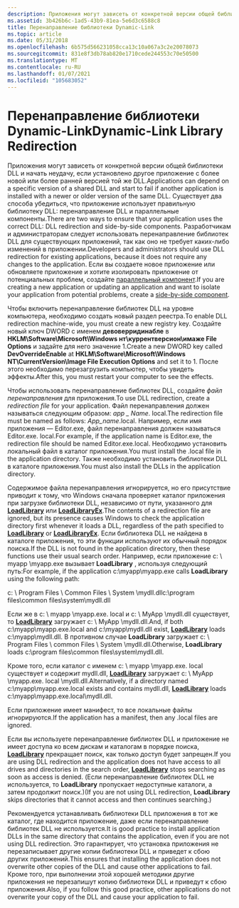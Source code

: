 ```yaml
---
description: Приложения могут зависеть от конкретной версии общей библиотеки DLL и начать неудачу, если установлено другое приложение с более новой или более ранней версией той же DLL.
ms.assetid: 3b426b6c-1ad5-43b9-81ea-5e6d3c6588c8
title: Перенаправление библиотеки Dynamic-Link
ms.topic: article
ms.date: 05/31/2018
ms.openlocfilehash: 6b575d566231058cca13c10a067a3c2e20078073
ms.sourcegitcommit: 831e8f3db78ab820e1710cede244553c70e50500
ms.translationtype: MT
ms.contentlocale: ru-RU
ms.lasthandoff: 01/07/2021
ms.locfileid: "105683052"
---
```

# <a name="dynamic-link-library-redirection"></a><span data-ttu-id="892d1-103">Перенаправление библиотеки Dynamic-Link</span><span class="sxs-lookup"><span data-stu-id="892d1-103">Dynamic-Link Library Redirection</span></span>

<span data-ttu-id="892d1-104">Приложения могут зависеть от конкретной версии общей библиотеки DLL и начать неудачу, если установлено другое приложение с более новой или более ранней версией той же DLL.</span><span class="sxs-lookup"><span data-stu-id="892d1-104">Applications can depend on a specific version of a shared DLL and start to fail if another application is installed with a newer or older version of the same DLL.</span></span> <span data-ttu-id="892d1-105">Существует два способа убедиться, что приложение использует правильную библиотеку DLL: перенаправление DLL и параллельные компоненты.</span><span class="sxs-lookup"><span data-stu-id="892d1-105">There are two ways to ensure that your application uses the correct DLL: DLL redirection and side-by-side components.</span></span> <span data-ttu-id="892d1-106">Разработчикам и администраторам следует использовать перенаправление библиотек DLL для существующих приложений, так как оно не требует каких-либо изменений в приложении.</span><span class="sxs-lookup"><span data-stu-id="892d1-106">Developers and administrators should use DLL redirection for existing applications, because it does not require any changes to the application.</span></span> <span data-ttu-id="892d1-107">Если вы создаете новое приложение или обновляете приложение и хотите изолировать приложение от потенциальных проблем, создайте [параллельный компонент](/windows/desktop/SbsCs/isolated-applications-and-side-by-side-assemblies-portal).</span><span class="sxs-lookup"><span data-stu-id="892d1-107">If you are creating a new application or updating an application and want to isolate your application from potential problems, create a [side-by-side component](/windows/desktop/SbsCs/isolated-applications-and-side-by-side-assemblies-portal).</span></span>

<span data-ttu-id="892d1-108">Чтобы включить перенаправление библиотек DLL на уровне компьютера, необходимо создать новый раздел реестра.</span><span class="sxs-lookup"><span data-stu-id="892d1-108">To enable DLL redirection machine-wide, you must create a new registry key.</span></span> <span data-ttu-id="892d1-109">Создайте новый ключ DWORD с именем **девоверридинабле** в **HKLM\Software\Microsoft\Windows нт\куррентверсион\имаже File Options** и задайте для него значение 1.</span><span class="sxs-lookup"><span data-stu-id="892d1-109">Create a new DWORD key called **DevOverrideEnable** at **HKLM\Software\Microsoft\Windows NT\CurrentVersion\Image File Execution Options** and set it to 1.</span></span> <span data-ttu-id="892d1-110">После этого необходимо перезагрузить компьютер, чтобы увидеть эффекты.</span><span class="sxs-lookup"><span data-stu-id="892d1-110">After this, you must restart your computer to see the effects.</span></span>

<span data-ttu-id="892d1-111">Чтобы использовать перенаправление библиотек DLL, создайте *файл перенаправления* для приложения.</span><span class="sxs-lookup"><span data-stu-id="892d1-111">To use DLL redirection, create a *redirection file* for your application.</span></span> <span data-ttu-id="892d1-112">Файл перенаправления должен называться следующим образом: *app \_ Name*. local.</span><span class="sxs-lookup"><span data-stu-id="892d1-112">The redirection file must be named as follows: *App\_name*.local.</span></span> <span data-ttu-id="892d1-113">Например, если имя приложения — Editor.exe, файл перенаправления должен называться Editor.exe. local.</span><span class="sxs-lookup"><span data-stu-id="892d1-113">For example, if the application name is Editor.exe, the redirection file should be named Editor.exe.local.</span></span> <span data-ttu-id="892d1-114">Необходимо установить локальный файл в каталог приложения.</span><span class="sxs-lookup"><span data-stu-id="892d1-114">You must install the .local file in the application directory.</span></span> <span data-ttu-id="892d1-115">Также необходимо установить библиотеки DLL в каталоге приложения.</span><span class="sxs-lookup"><span data-stu-id="892d1-115">You must also install the DLLs in the application directory.</span></span>

<span data-ttu-id="892d1-116">Содержимое файла перенаправления игнорируется, но его присутствие приводит к тому, что Windows сначала проверяет каталог приложения при загрузке библиотеки DLL, независимо от пути, указанного для [**LoadLibrary**](/windows/win32/api/libloaderapi/nf-libloaderapi-loadlibrarya) или [**LoadLibraryEx**](/windows/desktop/api/LibLoaderAPI/nf-libloaderapi-loadlibraryexa).</span><span class="sxs-lookup"><span data-stu-id="892d1-116">The contents of a redirection file are ignored, but its presence causes Windows to check the application directory first whenever it loads a DLL, regardless of the path specified to [**LoadLibrary**](/windows/win32/api/libloaderapi/nf-libloaderapi-loadlibrarya) or [**LoadLibraryEx**](/windows/desktop/api/LibLoaderAPI/nf-libloaderapi-loadlibraryexa).</span></span> <span data-ttu-id="892d1-117">Если библиотека DLL не найдена в каталоге приложения, то эти функции используют их обычный порядок поиска.</span><span class="sxs-lookup"><span data-stu-id="892d1-117">If the DLL is not found in the application directory, then these functions use their usual search order.</span></span> <span data-ttu-id="892d1-118">Например, если приложение c: \\ myapp \\myapp.exe вызывает **LoadLibrary** , используя следующий путь:</span><span class="sxs-lookup"><span data-stu-id="892d1-118">For example, if the application c:\\myapp\\myapp.exe calls **LoadLibrary** using the following path:</span></span>

<span data-ttu-id="892d1-119">c: \\ Program Files \\ Common Files \\ System \\mydll.dll</span><span class="sxs-lookup"><span data-stu-id="892d1-119">c:\\program files\\common files\\system\\mydll.dll</span></span>

<span data-ttu-id="892d1-120">Если же в c: \\ myapp \\myapp.exe. local и c: \\ MyApp \\mydll.dll существует, то [**LoadLibrary**](/windows/win32/api/libloaderapi/nf-libloaderapi-loadlibrarya) загружает c: \\ MyApp \\mydll.dll.</span><span class="sxs-lookup"><span data-stu-id="892d1-120">And, if both c:\\myapp\\myapp.exe.local and c:\\myapp\\mydll.dll exist, [**LoadLibrary**](/windows/win32/api/libloaderapi/nf-libloaderapi-loadlibrarya) loads c:\\myapp\\mydll.dll.</span></span> <span data-ttu-id="892d1-121">В противном случае **LoadLibrary** загружает c: \\ Program Files \\ common Files \\ System \\mydll.dll.</span><span class="sxs-lookup"><span data-stu-id="892d1-121">Otherwise, **LoadLibrary** loads c:\\program files\\common files\\system\\mydll.dll.</span></span>

<span data-ttu-id="892d1-122">Кроме того, если каталог с именем c: \\ myapp \\myapp.exe. local существует и содержит mydll.dll, [**LoadLibrary**](/windows/win32/api/libloaderapi/nf-libloaderapi-loadlibrarya) загружает c: \\ MyApp \\myapp.exe. local \\mydll.dll.</span><span class="sxs-lookup"><span data-stu-id="892d1-122">Alternatively, if a directory named c:\\myapp\\myapp.exe.local exists and contains mydll.dll, [**LoadLibrary**](/windows/win32/api/libloaderapi/nf-libloaderapi-loadlibrarya) loads c:\\myapp\\myapp.exe.local\\mydll.dll.</span></span>

<span data-ttu-id="892d1-123">Если приложение имеет манифест, то все локальные файлы игнорируются.</span><span class="sxs-lookup"><span data-stu-id="892d1-123">If the application has a manifest, then any .local files are ignored.</span></span>

<span data-ttu-id="892d1-124">Если вы используете перенаправление библиотек DLL и приложение не имеет доступа ко всем дискам и каталогам в порядке поиска, [**LoadLibrary**](/windows/win32/api/libloaderapi/nf-libloaderapi-loadlibrarya) прекращает поиск, как только доступ будет запрещен.</span><span class="sxs-lookup"><span data-stu-id="892d1-124">If you are using DLL redirection and the application does not have access to all drives and directories in the search order, [**LoadLibrary**](/windows/win32/api/libloaderapi/nf-libloaderapi-loadlibrarya) stops searching as soon as access is denied.</span></span> <span data-ttu-id="892d1-125">(Если перенаправление библиотек DLL не используется, то **LoadLibrary** пропускает недоступные каталоги, а затем продолжит поиск.)</span><span class="sxs-lookup"><span data-stu-id="892d1-125">(If you are not using DLL redirection, **LoadLibrary** skips directories that it cannot access and then continues searching.)</span></span>

<span data-ttu-id="892d1-126">Рекомендуется устанавливать библиотеки DLL приложения в тот же каталог, где находится приложение, даже если перенаправление библиотек DLL не используется.</span><span class="sxs-lookup"><span data-stu-id="892d1-126">It is good practice to install application DLLs in the same directory that contains the application, even if you are not using DLL redirection.</span></span> <span data-ttu-id="892d1-127">Это гарантирует, что установка приложения не перезаписывает другие копии библиотеки DLL и приведет к сбою других приложений.</span><span class="sxs-lookup"><span data-stu-id="892d1-127">This ensures that installing the application does not overwrite other copies of the DLL and cause other applications to fail.</span></span> <span data-ttu-id="892d1-128">Кроме того, при выполнении этой хорошей методики другие приложения не перезапишут копию библиотеки DLL и приведут к сбою приложения.</span><span class="sxs-lookup"><span data-stu-id="892d1-128">Also, if you follow this good practice, other applications do not overwrite your copy of the DLL and cause your application to fail.</span></span>

 

 
